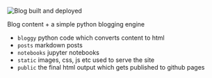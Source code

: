 ![Blog built and deployed](https://github.com/khalido/blog/blob/master/.github/workflows/build.yml/badge.svg)

Blog content + a simple python blogging engine

- `bloggy` python code which converts content to html
- `posts` markdown posts
- `notebooks` jupyter notebooks
- `static` images, css, js etc used to serve the site
- `public` the final html output which gets published to github pages
